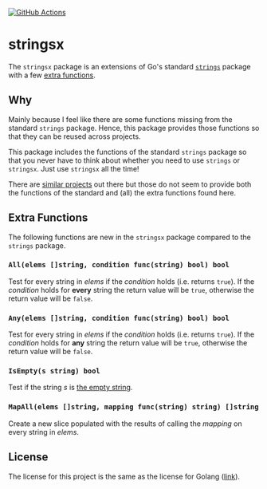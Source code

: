 [![GitHub Actions][ci-image]][ci-url]

# stringsx

The `stringsx` package is an extensions of Go's standard [`strings`] package
with a few [extra functions].

## Why

Mainly because I feel like there are some functions missing from the standard
`strings` package. Hence, this package provides those functions so that they can
be reused across projects.

This package includes the functions of the standard `strings` package so that
you never have to think about whether you need to use `strings` or `stringsx`.
Just use `stringsx` all the time!

There are [similar projects] out there but those do not seem to provide both
the functions of the standard and (all) the extra functions found here.

## Extra Functions

The following functions are new in the `stringsx` package compared to the
`strings` package.

### `All(elems []string, condition func(string) bool) bool`

Test for every string in _elems_ if the _condition_ holds (i.e. returns `true`).
If the _condition_ holds for **every** string the return value will be `true`,
otherwise the return value will be `false`.

### `Any(elems []string, condition func(string) bool) bool`

Test for every string in _elems_ if the _condition_ holds (i.e. returns `true`).
If the _condition_ holds for **any** string the return value will be `true`,
otherwise the return value will be `false`.

### `IsEmpty(s string) bool`

Test if the string _s_ is [the empty string].

### `MapAll(elems []string, mapping func(string) string) []string`

Create a new slice populated with the results of calling the _mapping_ on every
string in _elems_.

## License

The license for this project is the same as the license for Golang
([link](https://github.com/golang/go/blob/master/LICENSE)).

[extra functions]: #extra-functions
[similar projects]: https://github.com/search?l=Go&q=stringsx&type=Repositories
[`strings`]: https://golang.org/pkg/strings
[the empty string]: https://en.wikipedia.org/wiki/Empty_string

[ci-url]: https://github.com/ericcornelissen/stringsx/actions?query=workflow%3AGo
[ci-image]: https://github.com/ericcornelissen/stringsx/workflows/Go/badge.svg